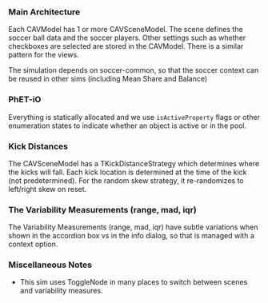 ### Main Architecture

Each CAVModel has 1 or more CAVSceneModel. The scene defines the soccer ball data and the soccer players. Other settings such
as whether checkboxes are selected are stored in the CAVModel.  There is a similar pattern for the views.

The simulation depends on soccer-common, so that the soccer context can be reused in other sims (including Mean Share and Balance)

### PhET-iO

Everything is statically allocated and we use `isActiveProperty` flags or other enumeration states to indicate whether an object is active or in the pool.

### Kick Distances

The CAVSceneModel has a TKickDistanceStrategy which determines where the kicks will fall. Each kick location is determined
at the time of the kick (not predetermined). For the random skew strategy, it re-randomizes to left/right skew on reset.

### The Variability Measurements (range, mad, iqr)

The Variability Measurements (range, mad, iqr) have subtle variations when shown in the accordion box
vs in the info dialog, so that is managed with a context option.

### Miscellaneous Notes

* This sim uses ToggleNode in many places to switch between scenes and variability measures.